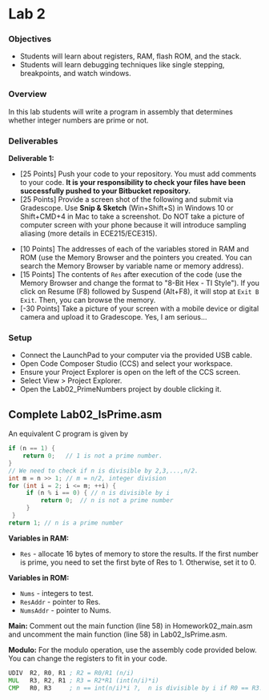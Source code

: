 # Lab 2

### Objectives
- Students will learn about registers, RAM, flash ROM, and the stack.
- Students will learn debugging techniques like single stepping, breakpoints, and watch windows.

### Overview
In this lab students will write a program in assembly that determines whether integer numbers are prime or not.

### Deliverables
**Deliverable 1:** 
* [25 Points] Push your code to your repository. You must add comments to your code. **It is your responsibility to check your files have been successfully pushed to your Bitbucket repository.**
* [25 Points] Provide a screen shot of the following and submit via Gradescope.  Use **Snip \& Sketch** (Win+Shift+S) in Windows 10 or Shift+CMD+4 in Mac to take a screenshot.  Do NOT take a picture of computer screen with your phone because it will introduce sampling aliasing (more details in ECE215/ECE315). 

- [10 Points] The addresses of each of the variables stored in RAM and ROM (use the Memory Browser and the pointers you created. You can search the Memory Browser by variable name or memory address).
- [15 Points] The contents of `Res` after execution of the code (use the Memory Browser and change the format to "8-Bit Hex - TI Style"). If you click on Resume (F8) followed by Suspend (Alt+F8), it will stop at `Exit B Exit`. Then, you can browse the memory.
- [-30 Points] Take a picture of your screen with a mobile device or digital camera and upload it to Gradescope. Yes, I am serious...

### Setup
- Connect the LaunchPad to your computer via the provided USB cable.
- Open Code Composer Studio (CCS) and select your workspace.
- Ensure your Project Explorer is open on the left of the CCS screen. 
- Select View > Project Explorer.
- Open the Lab02\_PrimeNumbers project by double clicking it.



## Complete Lab02\_IsPrime.asm 

 An equivalent C program is given by
```C 
if (n == 1) {
    return 0;   // 1 is not a prime number.
}
// We need to check if n is divisible by 2,3,...,n/2.
int m = n >> 1; // m = n/2, integer division 
for (int i = 2; i <= m; ++i) {
     if (n % i == 0) { // n is divisible by i
         return 0;  // n is not a prime number
     }
 }
return 1; // n is a prime number
```

**Variables in RAM:**
- `Res` - allocate 16 bytes of memory to store the results. If the first number is prime, you need to set the first byte of Res to 1. Otherwise, set it to 0.


**Variables in ROM:**
- `Nums` - integers to test.
- `ResAddr` - pointer to Res.
- `NumsAddr` - pointer to Nums.

**Main:**
Comment out the main function (line 58) in Homework02\_main.asm and uncomment the main function (line 58) in Lab02\_IsPrime.asm.

**Modulo:** For the modulo operation, use the assembly code provided below.  You can change the registers to fit in your code. 

```asm
UDIV  R2, R0, R1 ; R2 = R0/R1 (n/i)
MUL   R3, R2, R1 ; R3 = R2*R1 (int(n/i)*i)
CMP   R0, R3     ; n == int(n/i)*i ?,  n is divisible by i if R0 == R3.
```


